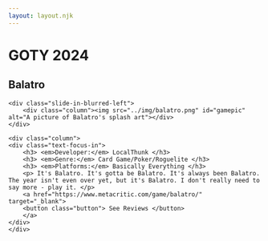 ```yaml
---
layout: layout.njk
---
```

<div class="text-shadow-pop-right">
    <h1> GOTY 2024 </h1>
</div>

<div class="text-focus-in">
    <h2 class="gametitle"> Balatro </h2>
</div>

<div class="row">

    <div class="slide-in-blurred-left">
        <div class="column"><img src="../img/balatro.png" id="gamepic" alt="A picture of Balatro's splash art"></div>
    </div>

    <div class="column">
    <div class="text-focus-in">
        <h3> <em>Developer:</em> LocalThunk </h3>
        <h3> <em>Genre:</em> Card Game/Poker/Roguelite </h3>
        <h3> <em>Platforms:</em> Basically Everything </h3>
        <p> It's Balatro. It's gotta be Balatro. It's always been Balatro. The year isn't even over yet, but it's Balatro. I don't really need to say more - play it. </p>
        <a href="https://www.metacritic.com/game/balatro/" target="_blank">
        <button class="button"> See Reviews </button>
        </a>
    </div>
    </div>

</div>